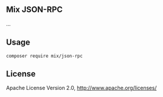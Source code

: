 ## Mix JSON-RPC

...

## Usage

```
composer require mix/json-rpc
```

## License

Apache License Version 2.0, http://www.apache.org/licenses/
